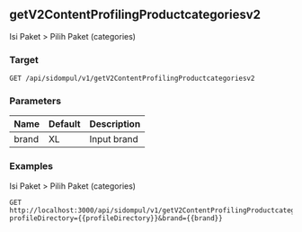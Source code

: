 ## getV2ContentProfilingProductcategoriesv2
Isi Paket &gt; Pilih Paket (categories)

### Target
```
GET /api/sidompul/v1/getV2ContentProfilingProductcategoriesv2
```

### Parameters
Name | Default | Description
--- | --- | ---
brand|XL|Input brand



### Examples
Isi Paket &gt; Pilih Paket (categories)
```
GET http://localhost:3000/api/sidompul/v1/getV2ContentProfilingProductcategoriesv2?profileDirectory={{profileDirectory}}&brand={{brand}}
```

